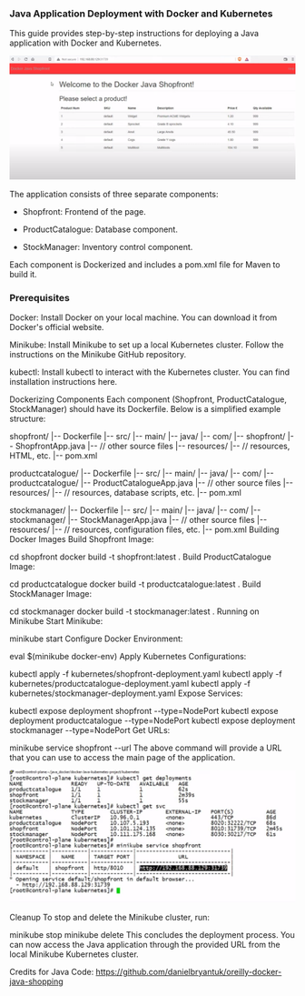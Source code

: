 ### Java Application Deployment with Docker and Kubernetes

This guide provides step-by-step instructions for deploying a Java application with Docker and Kubernetes. 

![ShopFront](<Java-Docker ShopFront.png>)

The application consists of three separate components:

- Shopfront: Frontend of the page.

- ProductCatalogue: Database component.

- StockManager: Inventory control component.

Each component is Dockerized and includes a pom.xml file for Maven to build it.

### Prerequisites

Docker: Install Docker on your local machine. You can download it from Docker's official website.

Minikube: Install Minikube to set up a local Kubernetes cluster. Follow the instructions on the Minikube GitHub repository.

kubectl: Install kubectl to interact with the Kubernetes cluster. You can find installation instructions here.

Dockerizing Components
Each component (Shopfront, ProductCatalogue, StockManager) should have its Dockerfile. Below is a simplified example structure:


shopfront/
|-- Dockerfile
|-- src/
    |-- main/
        |-- java/
            |-- com/
                |-- shopfront/
                    |-- ShopfrontApp.java
                    |-- // other source files
        |-- resources/
            |-- // resources, HTML, etc.
        |-- pom.xml

productcatalogue/
|-- Dockerfile
|-- src/
    |-- main/
        |-- java/
            |-- com/
                |-- productcatalogue/
                    |-- ProductCatalogueApp.java
                    |-- // other source files
        |-- resources/
            |-- // resources, database scripts, etc.
        |-- pom.xml

stockmanager/
|-- Dockerfile
|-- src/
    |-- main/
        |-- java/
            |-- com/
                |-- stockmanager/
                    |-- StockManagerApp.java
                    |-- // other source files
        |-- resources/
            |-- // resources, configuration files, etc.
        |-- pom.xml
Building Docker Images
Build Shopfront Image:


cd shopfront
docker build -t shopfront:latest .
Build ProductCatalogue Image:


cd productcatalogue
docker build -t productcatalogue:latest .
Build StockManager Image:


cd stockmanager
docker build -t stockmanager:latest .
Running on Minikube
Start Minikube:


minikube start
Configure Docker Environment:


eval $(minikube docker-env)
Apply Kubernetes Configurations:


kubectl apply -f kubernetes/shopfront-deployment.yaml
kubectl apply -f kubernetes/productcatalogue-deployment.yaml
kubectl apply -f kubernetes/stockmanager-deployment.yaml
Expose Services:


kubectl expose deployment shopfront --type=NodePort
kubectl expose deployment productcatalogue --type=NodePort
kubectl expose deployment stockmanager --type=NodePort
Get URLs:


minikube service shopfront --url
The above command will provide a URL that you can use to access the main page of the application.

![Kubernetes Cluster](<Kubernetes Terminal.jpeg>)

Cleanup
To stop and delete the Minikube cluster, run:


minikube stop
minikube delete
This concludes the deployment process. You can now access the Java application through the provided URL from the local Minikube Kubernetes cluster.



Credits for Java Code:
https://github.com/danielbryantuk/oreilly-docker-java-shopping
